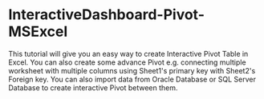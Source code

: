 # InteractiveDashboard-Pivot-MSExcel
This tutorial will give you an easy way to create Interactive Pivot Table in Excel. You can also create some advance Pivot e.g. connecting multiple worksheet with multiple columns using Sheet1's primary key with Sheet2's Foreign key. You can also import data from Oracle Database or SQL Server Database to create interactive Pivot between them.
